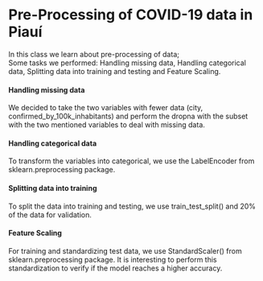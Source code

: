 # Pre-Processing of COVID-19 data in Piauí

In this class we learn about pre-processing of data; <br>
Some tasks we performed: Handling missing data, Handling categorical data, Splitting data into training and testing and Feature Scaling.

#### Handling missing data
We decided to take the two variables with fewer data (city, confirmed_by_100k_inhabitants) and perform the dropna with the subset with the two mentioned variables to deal with missing data.

#### Handling categorical data
To transform the variables into categorical, we use the LabelEncoder from sklearn.preprocessing package.

#### Splitting data into training
To split the data into training and testing, we use train_test_split() and 20% of the data for validation.

#### Feature Scaling
For training and standardizing test data, we use StandardScaler() from sklearn.preprocessing package.
It is interesting to perform this standardization to verify if the model reaches a higher accuracy.

